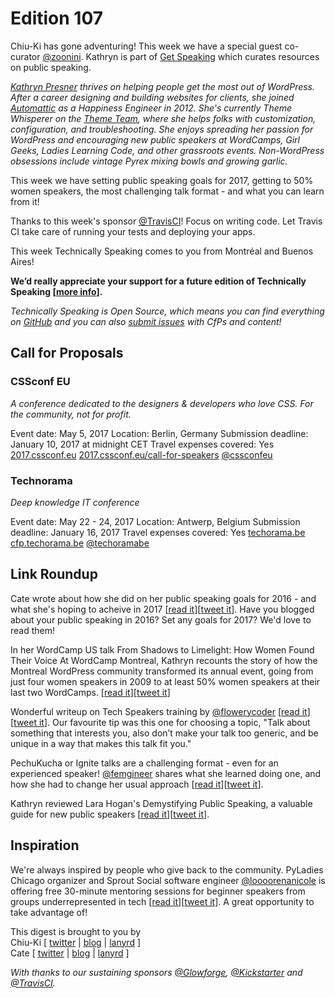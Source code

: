 # Edition 107

Chiu-Ki has gone adventuring! This week we have a special guest co-curator [@zoonini](http://twitter.con/zoonini). Kathryn is part of [Get Speaking](https://getspeak.in/) which curates resources on public speaking.

*[Kathryn Presner](https://kpresner.com/) thrives on helping people get the most out of WordPress. After a career designing and building websites for clients, she joined [Automattic](https://automattic.com/) as a Happiness Engineer in 2012. She's currently Theme Whisperer on the [Theme Team](https://themeshaper.com/), where she helps folks with customization, configuration, and troubleshooting. She enjoys spreading her passion for WordPress and encouraging new public speakers at WordCamps, Girl Geeks, Ladies Learning Code, and other grassroots events. Non-WordPress obsessions include vintage Pyrex mixing bowls and growing garlic.*

This week we have setting public speaking goals for 2017, getting to 50% women speakers, the most challenging talk format - and what you can learn from it!

Thanks to this week's sponsor [@TravisCI](http://twitter.com/travisci)! Focus on writing code. Let Travis CI take care of running your tests and deploying your apps.

This week Technically Speaking comes to you from Montréal and Buenos Aires!

**We’d really appreciate your support for a future edition of Technically Speaking [[more info](http://www.techspeak.email/sponsorship/)].**  

*Technically Speaking is Open Source, which means you can find everything on [GitHub](https://github.com/catehstn/technically-speaking/) and you can also [submit issues](https://github.com/catehstn/technically-speaking/issues/new) with CfPs and content!*  

## Call for Proposals

### CSSconf EU
*A conference dedicated to the designers & developers who love CSS. For the community, not for profit.* 
 
Event date: May 5, 2017
Location: Berlin, Germany
Submission deadline: January 10, 2017 at midnight CET
Travel expenses covered: Yes
[2017.cssconf.eu](http://2017.cssconf.eu/)
[2017.cssconf.eu/call-for-speakers](http://2017.cssconf.eu/call-for-speakers/)
[@cssconfeu](https://twitter.com/cssconfeu)

### Technorama
*Deep knowledge IT conference* 
 
Event date: May 22 - 24, 2017
Location: Antwerp, Belgium
Submission deadline: January 16, 2017
Travel expenses covered: Yes
[techorama.be](http://techorama.be/)
[cfp.techorama.be](http://cfp.techorama.be)
[@techoramabe](https://twitter.com/techoramabe)


## Link Roundup

Cate wrote about how she did on her public speaking goals for 2016 - and what she's hoping to acheive in 2017 [[read it](https://cate.blog/2016/12/15/2016-speaking-and-2017-goals/)][[tweet it](https://twitter.com/home?status=2016%20Speaking%20and%202017%20Goals%20https%3A//cate.blog/2016/12/15/2016-speaking-and-2017-goals/%20/by%20%40catehstn%20via%20%40techspeakdigest)]. Have you blogged about your public speaking in 2016? Set any goals for 2017? We'd love to read them!

In her WordCamp US talk From Shadows to Limelight: How Women Found Their Voice At WordCamp Montreal, Kathryn recounts the story of how the Montreal WordPress community transformed its annual event, going from just four women speakers in 2009 to at least 50% women speakers at their last two WordCamps. [[read it](https://kpresner.com/2016/12/12/women-wordcamp-montreal/)][[tweet it](https://twitter.com/home?status=From%20Shadows%20to%20Limelight%20https%3A//kpresner.com/2016/12/12/women-wordcamp-montreal/%20/by%40zoonini%20%20via%20%40techspeakdigest)]

Wonderful writeup on 
Tech Speakers training by [@flowerycoder](http://twitter.com/flowerycoder) [[read it](https://alaashaheen.wordpress.com/2016/10/10/mozilla-tech-speaking-meetup-in-berlin/)][[tweet it](https://twitter.com/home?status=Mozilla%20Tech%20Speaker%20Meetup%20in%20Berlin!%20by%20%40flowerycoder%20https%3A//alaashaheen.wordpress.com/2016/10/10/mozilla-tech-speaking-meetup-in-berlin/%20via%20%40techspeakdigest)]. Our favourite tip was this one for choosing a topic, "Talk about something that interests you, also don’t make your talk too generic, and be unique in a way that makes this talk fit you."

PechuKucha or Ignite talks are a challenging format - even for an experienced speaker! [@femgineer](http://twitter.com/femgineer) shares what she learned doing one, and how she had to change her usual approach [[read it](http://femgineer.com/2016/10/lightning-talks-make-better-presenter/)][[tweet it](https://twitter.com/home?status=How%20Lightning%20Talks%20Make%20You%20A%20Better%20Presenter%20by%20%40femgineer%20http%3A//femgineer.com/2016/10/lightning-talks-make-better-presenter/%20via%20%40techspeakdigest)].

Kathryn reviewed Lara Hogan's Demystifying Public Speaking, a valuable guide for new public speakers [[read it](https://getspeak.in/2016/12/17/demystifying-public-speaking/)][[tweet it](https://twitter.com/home?status=Demystifying%20Public%20Speaking%20https%3A//getspeak.in/2016/12/17/demystifying-public-speaking/%20via%20%40techspeakdigest)].

## Inspiration

We're always inspired by people who give back to the community. PyLadies Chicago organizer and Sprout Social software engineer [@loooorenanicole](http://twitter.com/loooorenanicole) is offering free 30-minute mentoring sessions for beginner speakers from groups underrepresented in tech [[read it](https://goo.gl/tngkmk)][[tweet it](https://twitter.com/home?status=%20https%3A//goo.gl/tngkmk%20via%20%40techspeakdigest)]. A great opportunity to take advantage of!


This digest is brought to you by  
Chiu-Ki [ [twitter](https://twitter.com/chiuki) | [blog](http://blog.sqisland.com/) | [lanyrd](http://lanyrd.com/profile/chiuki/) ]  
Cate [ [twitter](https://twitter.com/catehstn) | [blog](http://cate.blog/) | [lanyrd](http://lanyrd.com/profile/catehstn/) ]

*With thanks to our sustaining sponsors [@Glowforge](http://twitter.com/glowforge), [@Kickstarter](http://twitter.com/kickstarter) and [@TravisCI](http://twitter.com/travisci).*
